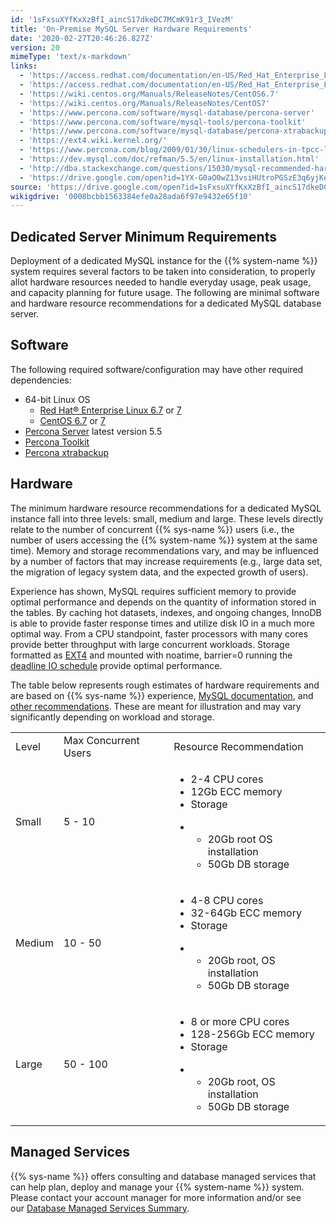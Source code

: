 ```yaml
---
id: '1sFxsuXYfKxXzBfI_aincS17dkeDC7MCmK91r3_IVezM'
title: 'On-Premise MySQL Server Hardware Requirements'
date: '2020-02-27T20:46:26.827Z'
version: 20
mimeType: 'text/x-markdown'
links:
  - 'https://access.redhat.com/documentation/en-US/Red_Hat_Enterprise_Linux/6/html/6.7_Release_Notes/'
  - 'https://access.redhat.com/documentation/en-US/Red_Hat_Enterprise_Linux/7/index.html'
  - 'https://wiki.centos.org/Manuals/ReleaseNotes/CentOS6.7'
  - 'https://wiki.centos.org/Manuals/ReleaseNotes/CentOS7'
  - 'https://www.percona.com/software/mysql-database/percona-server'
  - 'https://www.percona.com/software/mysql-tools/percona-toolkit'
  - 'https://www.percona.com/software/mysql-database/percona-xtrabackup'
  - 'https://ext4.wiki.kernel.org/'
  - 'https://www.percona.com/blog/2009/01/30/linux-schedulers-in-tpcc-like-benchmark/'
  - 'https://dev.mysql.com/doc/refman/5.5/en/linux-installation.html'
  - 'http://dba.stackexchange.com/questions/15030/mysql-recommended-hardware'
  - 'https://drive.google.com/open?id=1YX-G0aO0wZ13vsiHUtroPGSzE3q6yjKeLdzgX3fvMrs'
source: 'https://drive.google.com/open?id=1sFxsuXYfKxXzBfI_aincS17dkeDC7MCmK91r3_IVezM'
wikigdrive: '0008bcbb1563384efe0a28ada6f97e9432e65f10'
---
```

## Dedicated Server Minimum Requirements

Deployment of a dedicated MySQL instance for the {{% system-name %}} system requires several factors to be taken into consideration, to properly allot hardware resources needed to handle everyday usage, peak usage, and capacity planning for future usage. The following are minimal software and hardware resource recommendations for a dedicated MySQL database server.

## Software

The following required software/configuration may have other required dependencies:

* 64-bit Linux OS
    * [Red Hat® Enterprise Linux 6.7](https://access.redhat.com/documentation/en-US/Red_Hat_Enterprise_Linux/6/html/6.7_Release_Notes/) or [7](https://access.redhat.com/documentation/en-US/Red_Hat_Enterprise_Linux/7/index.html)
    * [CentOS 6.7](https://wiki.centos.org/Manuals/ReleaseNotes/CentOS6.7) or [7](https://wiki.centos.org/Manuals/ReleaseNotes/CentOS7)
* [Percona Server](https://www.percona.com/software/mysql-database/percona-server) latest version 5.5
* [Percona Toolkit](https://www.percona.com/software/mysql-tools/percona-toolkit)
* [Percona xtrabackup](https://www.percona.com/software/mysql-database/percona-xtrabackup)

## Hardware

The minimum hardware resource recommendations for a dedicated MySQL instance fall into three levels: small, medium and large. These levels directly relate to the number of concurrent {{% sys-name %}} users (i.e., the number of users accessing the {{% system-name %}} system at the same time). Memory and storage recommendations vary, and may be influenced by a number of factors that may increase requirements (e.g., large data set, the migration of legacy system data, and the expected growth of users).

Experience has shown, MySQL requires sufficient memory to provide optimal performance and depends on the quantity of information stored in the tables. By caching hot datasets, indexes, and ongoing changes, InnoDB is able to provide faster response times and utilize disk IO in a much more optimal way. From a CPU standpoint, faster processors with many cores provide better throughput with large concurrent workloads. Storage formatted as [EXT4](https://ext4.wiki.kernel.org/) and mounted with noatime, barrier=0 running the [deadline IO schedule](https://www.percona.com/blog/2009/01/30/linux-schedulers-in-tpcc-like-benchmark/) provide optimal performance.

The table below represents rough estimates of hardware requirements and are based on {{% sys-name %}} experience, [MySQL documentation](https://dev.mysql.com/doc/refman/5.5/en/linux-installation.html), and [other recommendations](http://dba.stackexchange.com/questions/15030/mysql-recommended-hardware). These are meant for illustration and may vary significantly depending on workload and storage.
<table>
<tr>
<td>Level</td>
<td>Max Concurrent Users</td>
<td>Resource Recommendation</td>
</tr>
<tr>
<td>Small</td>
<td>5 - 10</td>
<td><ul><li>2-4 CPU cores</li><li>12Gb ECC memory</li><li>Storage</li></ul><ul><li><ul><li>20Gb root OS installation</li><li>50Gb DB storage</li></ul></li></ul></td>
</tr>
<tr>
<td>Medium</td>
<td>10 - 50</td>
<td><ul><li>4-8 CPU cores</li><li>32-64Gb ECC memory</li><li>Storage</li></ul><ul><li><ul><li>20Gb root, OS installation</li><li>50Gb DB storage</li></ul></li></ul></td>
</tr>
<tr>
<td>Large</td>
<td>50 - 100</td>
<td><ul><li>8 or more CPU cores</li><li>128-256Gb ECC memory</li><li>Storage</li></ul><ul><li><ul><li>20Gb root, OS installation</li><li>50Gb DB storage</li></ul></li></ul></td>
</tr>
</table>

## Managed Services

{{% sys-name %}} offers consulting and database managed services that can help plan, deploy and manage your {{% system-name %}} system. Please contact your account manager for more information and/or see our [Database Managed Services Summary](https://drive.google.com/open?id=1YX-G0aO0wZ13vsiHUtroPGSzE3q6yjKeLdzgX3fvMrs#heading=h.t72wiklw6qpf).
